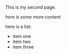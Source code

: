 This is my second page.

*here is some more content*

here is a list:
* item one
* item two
* item three
